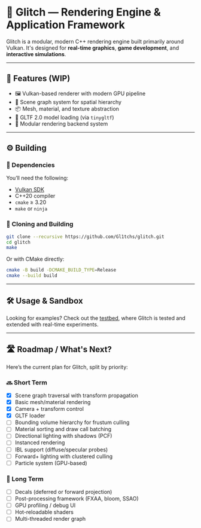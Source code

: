 # 🚀 Glitch — Rendering Engine & Application Framework

Glitch is a modular, modern C++ rendering engine built primarily around Vulkan. It's designed for **real-time graphics**, **game development**, and **interactive simulations**.

---

## 🧠 Features (WIP)

- 🖼️ Vulkan-based renderer with modern GPU pipeline
- 🧱 Scene graph system for spatial hierarchy
- 📦 Mesh, material, and texture abstraction
- 🧠 GLTF 2.0 model loading (via `tinygltf`)
- 🔧 Modular rendering backend system

---

## ⚙️ Building

### 🔗 Dependencies

You’ll need the following:

- [Vulkan SDK](https://www.lunarg.com/vulkan-sdk)
- C++20 compiler
- `cmake` ≥ 3.20
- `make` or `ninja`

### 🧬 Cloning and Building

```bash
git clone --recursive https://github.com/Gl1tchs/glitch.git
cd glitch
make
```

Or with CMake directly:

```bash
cmake -B build -DCMAKE_BUILD_TYPE=Release
cmake --build build
```

---

## 🛠️ Usage & Sandbox

Looking for examples? Check out the [testbed](testbed/), where Glitch is tested and extended with real-time experiments.

---

## 🛣️ Roadmap / What's Next?

Here’s the current plan for Glitch, split by priority:

### 🔜 Short Term

- [x] Scene graph traversal with transform propagation
- [x] Basic mesh/material rendering
- [x] Camera + transform control
- [x] GLTF loader
- [ ] Bounding volume hierarchy for frustum culling
- [ ] Material sorting and draw call batching
- [ ] Directional lighting with shadows (PCF)
- [ ] Instanced rendering
- [ ] IBL support (diffuse/specular probes)
- [ ] Forward+ lighting with clustered culling
- [ ] Particle system (GPU-based)

### 🧠 Long Term

- [ ] Decals (deferred or forward projection)
- [ ] Post-processing framework (FXAA, bloom, SSAO)
- [ ] GPU profiling / debug UI
- [ ] Hot-reloadable shaders
- [ ] Multi-threaded render graph
